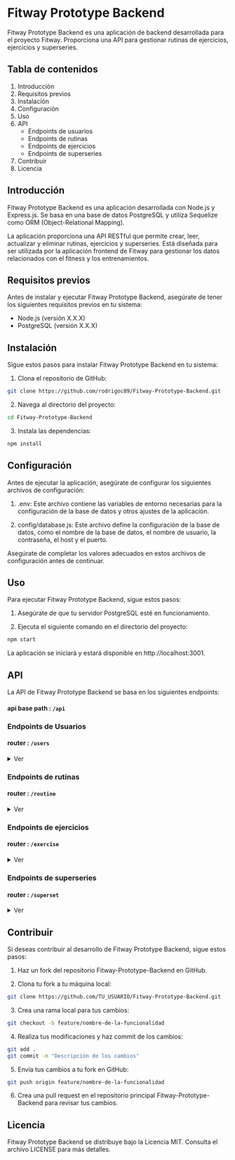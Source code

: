 # Fitway Prototype Backend

Fitway Prototype Backend es una aplicación de backend desarrollada para el proyecto Fitway. Proporciona una API para gestionar rutinas de ejercicios, ejercicios y superseries.

## Tabla de contenidos

1. Introducción
2. Requisitos previos
3. Instalación
4. Configuración
5. Uso
6. API
   - Endpoints de usuarios
   - Endpoints de rutinas
   - Endpoints de ejercicios
   - Endpoints de superseries
7. Contribuir
8. Licencia

## Introducción

Fitway Prototype Backend es una aplicación desarrollada con Node.js y Express.js. Se basa en una base de datos PostgreSQL y utiliza Sequelize como ORM (Object-Relational Mapping).

La aplicación proporciona una API RESTful que permite crear, leer, actualizar y eliminar rutinas, ejercicios y superseries. Está diseñada para ser utilizada por la aplicación frontend de Fitway para gestionar los datos relacionados con el fitness y los entrenamientos.

## Requisitos previos

Antes de instalar y ejecutar Fitway Prototype Backend, asegúrate de tener los siguientes requisitos previos en tu sistema:

- Node.js (versión X.X.X)
- PostgreSQL (versión X.X.X)

## Instalación

Sigue estos pasos para instalar Fitway Prototype Backend en tu sistema:

1. Clona el repositorio de GitHub:

```bash
git clone https://github.com/rodrigoc89/Fitway-Prototype-Backend.git
```

2. Navega al directorio del proyecto:

```bash
cd Fitway-Prototype-Backend
```

3. Instala las dependencias:

```bash
npm install
```

## Configuración

Antes de ejecutar la aplicación, asegúrate de configurar los siguientes archivos de configuración:

1. .env: Este archivo contiene las variables de entorno necesarias para la configuración de la base de datos y otros ajustes de la aplicación.

2. config/database.js: Este archivo define la configuración de la base de datos, como el nombre de la base de datos, el nombre de usuario, la contraseña, el host y el puerto.

Asegúrate de completar los valores adecuados en estos archivos de configuración antes de continuar.

## Uso

Para ejecutar Fitway Prototype Backend, sigue estos pasos:

1. Asegúrate de que tu servidor PostgreSQL esté en funcionamiento.

2. Ejecuta el siguiente comando en el directorio del proyecto:

```bash
npm start
```

La aplicación se iniciará y estará disponible en http://localhost:3001.

## API

La API de Fitway Prototype Backend se basa en los siguientes endpoints:

#### api base path : `/api`

### Endpoints de Usuarios

#### router : `/users`

<details><summary> Ver </summary>

- `POST /users/register`

  ```
  Parámetros de solicitud:
  { name, lastName, birthdate, password, email, country }
  ```

  ```
  Respuesta:
  (token)
  ERROR {message: "There was a problem creating the user"}
  ```

- `POST /users/login`

  ```
  Parámetros de solicitud:
  { email, password }
  ```

  ```
  Respuesta:
  (token)
  {message: "Invalid user"}
  {message: "Invalid password"}
  ERROR {message: "There was a problem login the user"}
  ```

- `POST /users/logout`

- `GET users/`

  ```
  Respuesta:
  [
      {
          "id":
          "name": ""
          "lastName": ""
          "birthdate": ""
          "country": ""
          "email": ""
      }
  ]
  ERROR {message: "There was a problem finding all users"}
  ```

- `GET /users/:userId`

  ```
  Respuesta:
  {
      "id":
      "name": ""
      "lastName": ""
      "birthdate": ""
      "country": ""
      "email": ""
  }
  ERROR {message: "There was a problem finding the user"}
  ```

- `GET /users/data/token`

  ```
  Parámetros de solicitud:
  header authorization: (token)
  ```

  ```
  Respuesta:
  {
      "id":
      "name": ""
      "lastName": ""
      "birthdate": ""
      "country": ""
      "email": ""
  }
  { message: "User not found" }
  ERROR { message: "Invalid token" }
  ```

- `GET /users/routines/:userId`

  ```
  Respuesta:
  [
    {
        "name": "",
        "selectDay": "",
        "Exercises": [
            {
                "id":
                "name": ""
                "reps": []
                "element": ""
                "rest":
                "muscle": ""
                "series":
                "description": ""
                "order":
                "UserId":
                "RoutineExercise": {
                    "RoutineId":
                    "ExerciseId":
                }
            }
        ],
        "SuperSets": [
           "id":
                "order":
                "rest":
                "UserId":
                "RoutineSuperSet": {
                    "RoutineId":
                    "SuperSetId":
                },
                "Exercises": []
        ]
    },
  ]
  { message: "User not found" }
  ERROR {message: "There was a problem finding the user routines"}
  ```

- `GET /users/exercises/:userId`

  ```
  Respuesta:
  [
    {
        "id":
        "name": ""
        "reps": []
        "element": ""
        "rest": ,
        "muscle": ""
        "series":
        "description": ""
        "order":
        "UserId":
    },
  ]
  ERROR {message: "There was a problem finding the user exercises"}
  ```

- `GET /users/superSets/:userId`

  ```
  Respuesta:
  [
    {
        "id":
        "order":
        "rest":
        "UserId":
        "Exercises": []
    },
    {
        "id":
        "order":
        "rest":
        "UserId":
        "Exercises": []
    }
  ]
  ERROR {message: "There was a problem finding the user superset"}
  ```

- ` POST /users/editProfile/:id`

  ```
  Parámetros de solicitud:
  { weight }
  ```

  ```
  Respuesta:
  {
      "id":
      "name": ""
      "lastName": ""
      "birthdate": ""
      "country": ""
      "email": ""
      "password": ""
      "salt": ""
  }
  { message: "User not found" }
  ERROR {message: "There was a problem updating the user information"}
  ```

- `POST /users/emailValidate`

  ```
  Parámetros de solicitud:
  { email }
  ```

  ```
  Respuesta:
  {message: "the email already exists"}
  {message: "Email is available for registration."}
  ERROR {message: "There was a problem checking the email"}
  ```

  </details>

### Endpoints de rutinas

#### router : `/routine`

<details><summary> Ver </summary>

- `GET /routine/`

  ```
  Respuesta:
  [
    {
        "id":
        "name": ""
        "selectDay": ""
        "UserId":
    },
    {
        "id":
        "name": ""
        "selectDay": ""
        "UserId":
    }
  ]
  ERROR {message: "There was a problem finding all routines"}
  ```

- `GET /routine/`:routineId

  ```
  Respuesta:
  {
    "id":
    "name": ""
    "selectDay": ""
    "UserId":
  }
  ERROR {message: "There was a problem finding the routine"}
  ```

- `POST /routine/newRoutine/:userId`

  ```
  Parámetros de solicitud:
  { name, selectDay }
  ```

  ```
  Respuesta:
  {
    "id":
    "name": ""
    "selectDay": ""
    "UserId":
  }
  ERROR { message: "There was a problem creating Routine"}
  ```

- `PUT /routine/updateRoutine/:routineId`

  ```
  Parámetros de solicitud:
  { name, selectDay, description }
  ```

  ```
  Respuesta:
  {
    "id":
    "name": ""
    "selectDay": ""
    "UserId":
  }
  { message: "routine not found" }
  ERROR {message: "There was a problem updating the routine"}
  ```

- `DELETE /routine/deleteRoutine/:routineId`

  ```
  Respuesta:
  { message: "the routine has been removed" }
  ERROR {message: "There was a problem deleting the routine"}
  ```

  </details>

### Endpoints de ejercicios

#### router : `/exercise`

<details><summary> Ver </summary>

- `GET /exercise/`

  ```
  Respuesta:
  [
    {
        "id":
        "name": ""
        "reps": []
        "element": ""
        "rest":
        "muscle": ""
        "series":
        "description": ""
        "order":
        "UserId":
    },
    {
        "id":
        "name": ""
        "reps": []
        "element": ""
        "rest":
        "muscle": ""
        "series":
        "description": ""
        "order":
        "UserId":
    },

  ]
  ERROR {message: "There was a problem finding all exercises"}
  ```

- `GET /exercise/:ExerciseId`

  ```
  Respuesta:
  {
    "id":
    "name": ""
    "reps": []
    "element": ""
    "rest":
    "muscle": ""
    "series":
    "description": ""
    "order":
    "UserId":
  }
  ERROR {"There was a problem finding the exercise"}
  ```

- `POST /exercise/newExercise`

  ```
  Parámetros de solicitud:
  {
    name, reps, element, rest, muscle, series, description, parent, parentId,  userId, order
  }
  ```

  ```
  Respuesta:
  {
    "id": 5
    "name": ""
    "reps": []
    "element": ""
    "rest":
    "muscle": ""
    "series":
    "description": ""
    "order":
    "UserId":
  }
  ERROR {message: "There was a problem creating the Exercise"}
  ```

- `POST /exercise/addExercise`

  ```
  Parámetros de solicitud:
  { parent, parentId, exerciseId, order }
  ```

  ```
  Respuesta:
  {
    "id":
    "name": ""
    "reps": []
    "element": ""
    "rest":
    "muscle": ""
    "series":
    "description": ""
    "order":
    "UserId":
  }
  {message: "exercise not found"}
  ERROR {message: "There was a problem adding the Exercise"}
  ```

- `PUT /exercise/editExercise/:exerciseId`

  ```
  Parámetros de solicitud:
  { name, reps, element, rest, muscle, series, description }
  ```

  ```
  Respuesta:
  {
    "id":
    "name": ""
    "reps": []
    "element": ""
    "rest":
    "muscle": ""
    "series":
    "description": ""
    "order":
    "UserId":
  }
  { message: "exercise not found" }
  ERROR {message: "There was a problem updating the Exercise"}
  ```

- `DELETE /exercise/deleteExercise/:exerciseId`

  ```
  Respuesta:
  { message: "the exercise has been removed" }
  ERROR {message: "There was a problem deleting the Exercise"}
  ```

  </details>

### Endpoints de superseries

#### router : `/superset`

<details><summary> Ver </summary>

- `GET /superset/`

  ```
  Respuesta:
  [
    {
        "id":
        "order":
        "rest":
        "UserId":
    },
    {
        "id":
        "order":
        "rest":
        "UserId":
    }
  ]
  ERROR {message: "There was a problem finding all superSets"}
  ```

- `GET /superset/:supersetId`

  ```
  Respuesta:
  {
    "id":
    "order":
    "UserId":
  }
  ERROR {message: "There was a problem finding the superset"}
  ```

- `POST /superset/`

  ```
  Parámetros de solicitud:
  { userId, parent, parentId, order }
  ```

  ```
  Respuesta:
  {
    "id":
    "UserId":
    "order":
  }
  ERROR {message: "There was a problem creating superset"}
  ```

- `DELETE /superset/deleteSuperset/:supersetId`

  ```
  Respuesta:
  { message: "the superset has been removed" }
  ERROR {message: "There was a problem deleting the superset"}
  ```

  </details>

## Contribuir

Si deseas contribuir al desarrollo de Fitway Prototype Backend, sigue estos pasos:

1. Haz un fork del repositorio Fitway-Prototype-Backend en GitHub.

2. Clona tu fork a tu máquina local:

```bash
git clone https://github.com/TU_USUARIO/Fitway-Prototype-Backend.git
```

3. Crea una rama local para tus cambios:

```bash
git checkout -b feature/nombre-de-la-funcionalidad
```

4. Realiza tus modificaciones y haz commit de los cambios:

```bash
git add .
git commit -m "Descripción de los cambios"
```

5. Envía tus cambios a tu fork en GitHub:

```bash
git push origin feature/nombre-de-la-funcionalidad
```

6. Crea una pull request en el repositorio principal Fitway-Prototype-Backend para revisar tus cambios.

## Licencia

Fitway Prototype Backend se distribuye bajo la Licencia MIT. Consulta el archivo LICENSE para más detalles.
